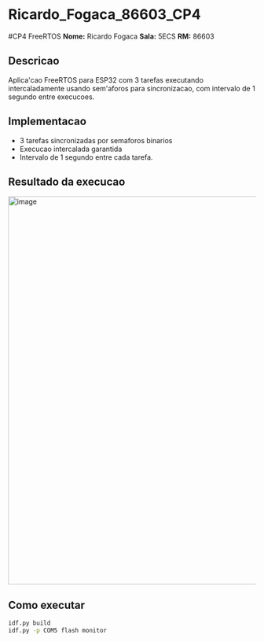# Ricardo_Fogaca_86603_CP4

#CP4 FreeRTOS
**Nome:** Ricardo Fogaca
**Sala:** 5ECS
**RM:** 86603

## Descricao
Aplica'cao FreeRTOS para ESP32 com 3 tarefas executando intercaladamente usando sem'aforos para sincronizacao, com intervalo de 1 segundo entre execucoes.

## Implementacao
- 3 tarefas sincronizadas por semaforos binarios
- Execucao intercalada garantida
- Intervalo de 1 segundo entre cada tarefa.

## Resultado da execucao
<img width="886" height="789" alt="image" src="https://github.com/user-attachments/assets/8c469276-f783-41e0-84d9-3aeb2f4b6966" />


## Como executar
``` bash
idf.py build
idf.py -p COM5 flash monitor
